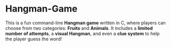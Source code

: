 # Hangman-Game
 This is a fun command-line **Hangman game** written in C, where players can choose from two categories: **Fruits** and **Animals**. It includes a **limited number of attempts**, a **visual Hangman**, and even a **clue system** to help the player guess the word!
